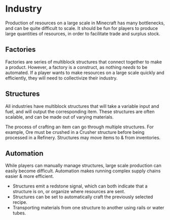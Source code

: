 # Industry
Production of resources on a large scale in Minecraft has many bottlenecks, and can be quite difficult to scale. It should be fun for players to produce large quantities of resources, in order to facilitate trade and surplus stock.

## Factories
Factories are series of multiblock structures that connect together to make a product. However, a factory is a construct, as nothing *needs* to be automated. If a player wants to make resources on a large scale quickly and efficiently, they will need to collectivize their industry.

## Structures
All industries have multiblock structures that will take a variable input and fuel, and will output the corresponding item. These structures are often scalable, and can be made out of varying materials.

The process of crafting an item can go through multiple structures. For example, Ore must be crushed in a Crusher structure before being processed in a Refinery. Structures may move items to & from inventories.

## Automation
While players can manually manage structures, large scale production can easily become difficult. Automation makes running complex supply chains easier & more efficient.

+ Structures emit a redstone signal, which can both indicate that a structure is on, or organize where resources are sent.
+ Structures can be set to automatically craft the previously selected recipe.
+ Transporting materials from one structure to another using rails or water tubes.